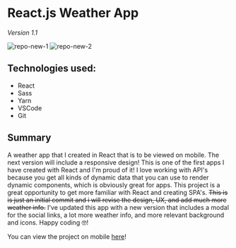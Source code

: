 # React.js Weather App

_Version 1.1_

![repo-new-1](https://user-images.githubusercontent.com/18039225/121703712-1a04ce00-caa1-11eb-9d28-efa7480a7ea0.jpg)
![repo-new-2](https://user-images.githubusercontent.com/18039225/121703724-1cffbe80-caa1-11eb-9fd8-51e31f61dd9a.jpg)

## Technologies used:

- React
- Sass
- Yarn
- VSCode
- Git

## Summary

A weather app that I created in React that is to be viewed on mobile. The next version will include a responsive design! This is one of the first apps I have created with React and I'm proud of it! I love working with API's because you get all kinds of dynamic data that you can use to render dynamic components, which is obviously great for apps. This project is a great opportunity to get more familiar with React and creating SPA's. ~~This is is just an initial commit and i will revise the design, UX, and add much more weather info.~~ I've updated this app with a new version that includes a modal for the social links, a lot more weather info, and more relevant background and icons. Happy coding 🤓!

You can view the project on mobile [here](https://solidstatedrivee.github.io/weather-react/)!
